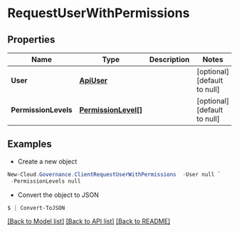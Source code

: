 # RequestUserWithPermissions
## Properties

Name | Type | Description | Notes
------------ | ------------- | ------------- | -------------
**User** | [**ApiUser**](ApiUser.md) |  | [optional] [default to null]
**PermissionLevels** | [**PermissionLevel[]**](PermissionLevel.md) |  | [optional] [default to null]

## Examples

- Create a new object
```powershell
New-Cloud.Governance.ClientRequestUserWithPermissions  -User null `
 -PermissionLevels null
```

- Convert the object to JSON
```powershell
$ | Convert-ToJSON
```


[[Back to Model list]](../README.md#documentation-for-models) [[Back to API list]](../README.md#documentation-for-api-endpoints) [[Back to README]](../README.md)

